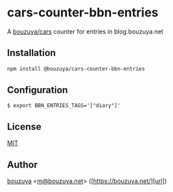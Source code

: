 # cars-counter-bbn-entries

A [bouzuya/cars][] counter for entries in blog.bouzuya.net

## Installation

```bash
npm install @bouzuya/cars-counter-bbn-entries
```

## Configuration

```
$ export BBN_ENTRIES_TAGS='["diary"]'
```

## License

[MIT](LICENSE)

## Author

[bouzuya][user] &lt;[m@bouzuya.net][email]&gt; ([https://bouzuya.net/][url])

[user]: https://github.com/bouzuya
[email]: mailto:m@bouzuya.net
[url]: https://bouzuya.net/
[bouzuya/cars]: https://github.com/bouzuya/cars
